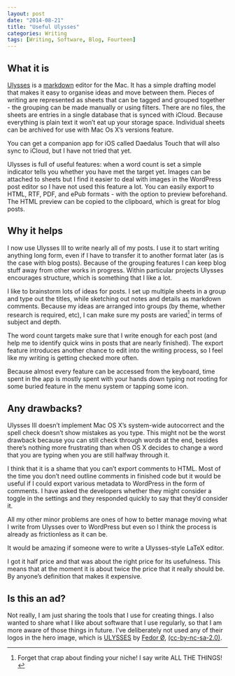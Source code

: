 ```yaml
---
layout: post
date: "2014-08-21"
title: "Useful Ulysses"
categories: Writing
tags: [Writing, Software, Blog, Fourteen]
---
```


## What it is
[Ulysses](http://www.ulyssesapp.com) is a [markdown](http://daringfireball.net/projects/markdown/) editor for the Mac. It has a simple drafting model that makes it easy to organise ideas and move between them. Pieces of writing are represented as sheets that can be tagged and grouped together - the grouping can be made manually or using filters. There are no files, the sheets are entries in a single database that is synced with iCloud. Because everything is plain text it won’t eat up your storage space. Individual sheets can be archived for use with Mac Os X’s versions feature.

You can get a companion app for iOS called Daedalus Touch that will also sync to iCloud, but I have not tried that yet.

Ulysses is full of useful features: when a word count is set a simple indicator tells you whether you have met the target yet. Images can be attached to sheets but I find it easier to deal with images in the WordPress post editor so I have not used this feature a lot. You can easily export to HTML, RTF, PDF, and ePub formats - with the option to preview beforehand. The HTML preview can be copied to the clipboard, which is great for blog posts.

## Why it helps
I now use Ulysses III to write nearly all of my posts. I use it to start writing anything long form, even if I have to transfer it to another format later (as is the case with blog posts). Because of the grouping features I can keep blog stuff away from other works in progress. Within particular projects Ulysses encourages structure, which is something that I like a lot.

I like to brainstorm lots of ideas for posts. I set up multiple sheets in a group and type out the titles, while sketching out notes and details as markdown comments. Because my ideas are arranged into groups (by theme, whether research is required, etc), I can make sure my posts are varied[^1] in terms of subject and depth. 

The word count targets make sure that I write enough for each post (and help me to identify quick wins in posts that are nearly finished). The export feature introduces another chance to edit into the writing process, so I feel like my writing is getting checked more often. 

Because almost every feature can be accessed from the keyboard, time spent in the app is mostly spent with your hands down typing not rooting for some buried feature in the menu system or tapping some icon. 

## Any drawbacks?

Ulysses III doesn’t implement Mac OS X’s system-wide autocorrect and the spell check doesn’t show mistakes as you type. This might not be the worst drawback because you can still check through words at the end, besides there’s nothing more frustrating than when OS X decides to change a word that you are typing when you are still halfway through it.

I think that it is a shame that you can’t export comments to HTML. Most of the time you don’t need outline comments in finished code but it would be useful if I could export various metadata to WordPress in the form of comments. I have asked the developers whether they might consider a toggle in the settings and they responded quickly to say that they’d consider it. 

All my other minor problems are ones of how to better manage moving what I write from Ulysses over to WordPress but even so I think the process is already as frictionless as it can be.

It would be amazing if someone were to write a Ulysses-style LaTeX editor.

I got it half price and that was about the right price for its usefulness. This means that at the moment it is about twice the price that it really should be. By anyone’s definition that makes it expensive.

## Is this an ad?
Not really, I am just sharing the tools that I use for creating things. I also wanted to share what I like about software that I use regularly, so that I am more aware of those things in future. I’ve deliberately not used any of their logos in the hero image, which is [ULYSSES](https://flic.kr/p/aoXziY) by [Fedor Ø](https://www.flickr.com/photos/stop1er/), [(cc-by-nc-sa-2.0)](https://creativecommons.org/licenses/by-nc-sa/2.0/).

[^1]:	Forget that crap about finding your niche! I say write ALL THE THINGS!